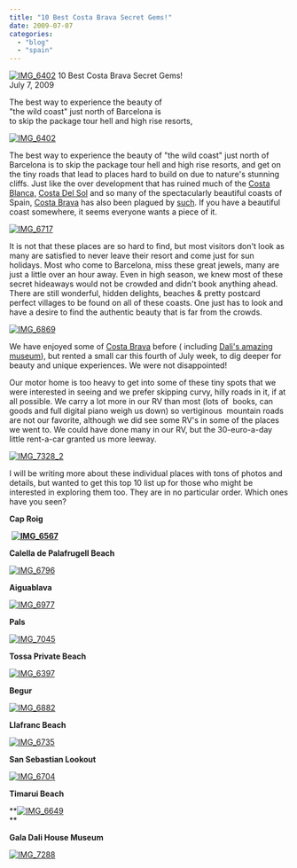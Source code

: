 ```yaml
---
title: "10 Best Costa Brava Secret Gems!"
date: 2009-07-07
categories: 
  - "blog"
  - "spain"
---
```


 [![IMG_6402](https://pub-ac94b3f306b24c0dba4238943c97f2e1.r2.dev/6a00e5502a95078833011571cc842a970b.jpg)](http://soultravelers3new.local/wp-content/uploads/wp-content/uploads/2025/09/6a00e5502a95078833011571cc842a970b-300x225.jpg) 10 Best Costa Brava Secret Gems!  
July 7, 2009

The best way to experience the beauty of  
"the wild coast" just north of Barcelona is  
to skip the package tour hell and high rise resorts,

<!--more-->

[![IMG_6402](https://pub-ac94b3f306b24c0dba4238943c97f2e1.r2.dev/6a00e5502a95078833011570d7b2b8970c.jpg)](https://pub-ac94b3f306b24c0dba4238943c97f2e1.r2.dev/6a00e5502a95078833011570d7b2b8970c.jpg)

The best way to experience the beauty of "the wild coast" just north of Barcelona is to skip the package tour hell and high rise resorts, and get on the tiny roads that lead to places hard to build on due to nature's stunning cliffs. Just like the over development that has ruined much of the [Costa Blanca,](http://en.wikipedia.org/wiki/Costa_Blanca) [Costa Del Sol](http://en.wikipedia.org/wiki/Costa_del_Sol) and so many of the spectacularly beautiful coasts of Spain, [Costa Brava](http://en.wikipedia.org/wiki/Costa_Brava) has also been plagued by [such](http://en.wikipedia.org/wiki/Lloret_de_Mar). If you have a beautiful coast somewhere, it seems everyone wants a piece of it.

[![IMG_6717](https://pub-ac94b3f306b24c0dba4238943c97f2e1.r2.dev/6a00e5502a95078833011570d7b983970c.jpg)](https://pub-ac94b3f306b24c0dba4238943c97f2e1.r2.dev/6a00e5502a95078833011570d7b983970c.jpg)

It is not that these places are so hard to find, but most visitors don't look as many are satisfied to never leave their resort and come just for sun holidays. Most who come to Barcelona, miss these great jewels, many are just a little over an hour away. Even in high season, we knew most of these secret hideaways would not be crowded and didn't book anything ahead. There are still wonderful, hidden delights, beaches & pretty postcard perfect villages to be found on all of these coasts. One just has to look and have a desire to find the authentic beauty that is far from the crowds.

[![IMG_6869](https://pub-ac94b3f306b24c0dba4238943c97f2e1.r2.dev/6a00e5502a95078833011570d7c107970c.jpg)](https://pub-ac94b3f306b24c0dba4238943c97f2e1.r2.dev/6a00e5502a95078833011570d7c107970c.jpg)

We have enjoyed some of [Costa Brava](http://soultravelers3new.local/2006/10/espana-costa-br.html) before ( including [Dali's amazing museum](http://soultravelers3new.local/2006/10/dali-musee-hot.html)), but rented a small car this fourth of July week, to dig deeper for beauty and unique experiences. We were not disappointed!

Our motor home is too heavy to get into some of these tiny spots that we were interested in seeing and we prefer skipping curvy, hilly roads in it, if at all possible. We carry a lot more in our RV than most (lots of  books, can goods and full digital piano weigh us down) so vertiginous  mountain roads are not our favorite, although we did see some RV's in some of the places we went to. We could have done many in our RV, but the 30-euro-a-day little rent-a-car granted us more leeway.

[![IMG_7328_2](https://pub-ac94b3f306b24c0dba4238943c97f2e1.r2.dev/6a00e5502a95078833011571d34afc970b.jpg)](https://pub-ac94b3f306b24c0dba4238943c97f2e1.r2.dev/6a00e5502a95078833011571d34afc970b.jpg)

I will be writing more about these individual places with tons of photos and details, but wanted to get this top 10 list up for those who might be interested in exploring them too. They are in no particular order. Which ones have you seen?

**Cap Roig**

 **[![IMG_6567](https://pub-ac94b3f306b24c0dba4238943c97f2e1.r2.dev/6a00e5502a95078833011570d7b439970c.jpg)](https://pub-ac94b3f306b24c0dba4238943c97f2e1.r2.dev/6a00e5502a95078833011570d7b439970c.jpg)**

**Calella de Palafrugell Beach**

[![IMG_6796](https://pub-ac94b3f306b24c0dba4238943c97f2e1.r2.dev/6a00e5502a95078833011571cc8659970b.jpg)](https://pub-ac94b3f306b24c0dba4238943c97f2e1.r2.dev/6a00e5502a95078833011571cc8659970b.jpg)

  

**Aiguablava**

[![IMG_6977](https://pub-ac94b3f306b24c0dba4238943c97f2e1.r2.dev/6a00e5502a95078833011570dd76b3970c.jpg)](https://pub-ac94b3f306b24c0dba4238943c97f2e1.r2.dev/6a00e5502a95078833011570dd76b3970c.jpg)

**Pals**

[![IMG_7045](https://pub-ac94b3f306b24c0dba4238943c97f2e1.r2.dev/6a00e5502a95078833011571cc8726970b.jpg)](https://pub-ac94b3f306b24c0dba4238943c97f2e1.r2.dev/6a00e5502a95078833011571cc8726970b.jpg)

**Tossa Private Beach**

[![IMG_6397](https://pub-ac94b3f306b24c0dba4238943c97f2e1.r2.dev/6a00e5502a95078833011570d7b757970c.jpg)](https://pub-ac94b3f306b24c0dba4238943c97f2e1.r2.dev/6a00e5502a95078833011570d7b757970c.jpg)

**Begur**

[![IMG_6882](https://pub-ac94b3f306b24c0dba4238943c97f2e1.r2.dev/6a00e5502a95078833011570d7b983970c.jpg)](https://pub-ac94b3f306b24c0dba4238943c97f2e1.r2.dev/6a00e5502a95078833011570d7b983970c.jpg)

**Llafranc Beach**

[![IMG_6735](https://pub-ac94b3f306b24c0dba4238943c97f2e1.r2.dev/6a00e5502a95078833011571cc8cb0970b.jpg)](https://pub-ac94b3f306b24c0dba4238943c97f2e1.r2.dev/6a00e5502a95078833011571cc8cb0970b.jpg)

**San Sebastian Lookout**

[![IMG_6704](https://pub-ac94b3f306b24c0dba4238943c97f2e1.r2.dev/6a00e5502a95078833011571cc8ece970b.jpg)](https://pub-ac94b3f306b24c0dba4238943c97f2e1.r2.dev/6a00e5502a95078833011571cc8ece970b.jpg)

**Timarui Beach**

**[![IMG_6649](https://pub-ac94b3f306b24c0dba4238943c97f2e1.r2.dev/6a00e5502a95078833011571d288c2970b.jpg)](https://pub-ac94b3f306b24c0dba4238943c97f2e1.r2.dev/6a00e5502a95078833011571d288c2970b.jpg)  
**

**Gala Dali House Museum**

[![IMG_7288](https://pub-ac94b3f306b24c0dba4238943c97f2e1.r2.dev/6a00e5502a95078833011571d21791970b.jpg)](https://pub-ac94b3f306b24c0dba4238943c97f2e1.r2.dev/6a00e5502a95078833011571d21791970b.jpg)
